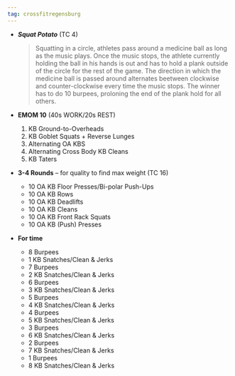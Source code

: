 ```yaml
---
tag: crossfitregensburg
---
```


- **_Squat Potato_** (TC 4)

  > Squatting in a circle, athletes pass around a medicine ball as long as the music plays. Once the music stops, the athlete currently holding the ball in his hands is out and has to hold a plank outside of the circle for the rest of the game. The direction in which the medicine ball is passed around alternates beetween clockwise and counter-clockwise every time the music stops. The winner has to do 10 burpees, proloning the end of the plank hold for all others.

- **EMOM 10** (40s WORK/20s REST)

  1. KB Ground-to-Overheads
  2. KB Goblet Squats + Reverse Lunges
  3. Alternating OA KBS
  4. Alternating Cross Body KB Cleans
  5. KB Taters

- **3-4 Rounds** – for quality to find max weight (TC 16)

  - 10 OA KB Floor Presses/Bi-polar Push-Ups
  - 10 OA KB Rows
  - 10 OA KB Deadlifts
  - 10 OA KB Cleans
  - 10 OA KB Front Rack Squats
  - 10 OA KB (Push) Presses

- **For time**

  - 8 Burpees
  - 1 KB Snatches/Clean & Jerks
  - 7 Burpees
  - 2 KB Snatches/Clean & Jerks
  - 6 Burpees
  - 3 KB Snatches/Clean & Jerks
  - 5 Burpees
  - 4 KB Snatches/Clean & Jerks
  - 4 Burpees
  - 5 KB Snatches/Clean & Jerks
  - 3 Burpees
  - 6 KB Snatches/Clean & Jerks
  - 2 Burpees
  - 7 KB Snatches/Clean & Jerks
  - 1 Burpees
  - 8 KB Snatches/Clean & Jerks
